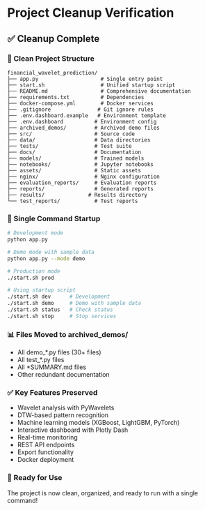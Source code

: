 # Project Cleanup Verification

## ✅ Cleanup Complete

### 📁 Clean Project Structure
```
financial_wavelet_prediction/
├── app.py                    # Single entry point
├── start.sh                  # Unified startup script
├── README.md                 # Comprehensive documentation
├── requirements.txt          # Dependencies
├── docker-compose.yml        # Docker services
├── .gitignore               # Git ignore rules
├── .env.dashboard.example   # Environment template
├── .env.dashboard          # Environment config
├── archived_demos/         # Archived demo files
├── src/                    # Source code
├── data/                   # Data directories
├── tests/                  # Test suite
├── docs/                   # Documentation
├── models/                 # Trained models
├── notebooks/              # Jupyter notebooks
├── assets/                 # Static assets
├── nginx/                  # Nginx configuration
├── evaluation_reports/     # Evaluation reports
├── reports/                # Generated reports
├── results/              # Results directory
└── test_reports/           # Test reports
```

### 🚀 Single Command Startup
```bash
# Development mode
python app.py

# Demo mode with sample data
python app.py --mode demo

# Production mode
./start.sh prod

# Using startup script
./start.sh dev      # Development
./start.sh demo     # Demo with sample data
./start.sh status   # Check status
./start.sh stop     # Stop services
```

### 📊 Files Moved to archived_demos/
- All demo_*.py files (30+ files)
- All test_*.py files
- All *SUMMARY.md files
- Other redundant documentation

### ✅ Key Features Preserved
- Wavelet analysis with PyWavelets
- DTW-based pattern recognition
- Machine learning models (XGBoost, LightGBM, PyTorch)
- Interactive dashboard with Plotly Dash
- Real-time monitoring
- REST API endpoints
- Export functionality
- Docker deployment

### 🎯 Ready for Use
The project is now clean, organized, and ready to run with a single command!

